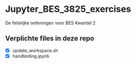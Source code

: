 # Jupyter_BES_3825_exercises 
De feitelijke oefeningen voor BES Kwartiel 2

## Verplichte files in deze repo
- [x] update_workspace.sh
- [x] handleiding.ipynb